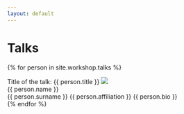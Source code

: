 ```yaml
---
layout: default
---
```


# Talks
{% for person in site.workshop.talks %}
<!-- <div class="speaker">
    <div class="details" >
    <h2 class="name">Dr. {{ person.name }} {{ person.surname }}<h2>
    <h2 class="affiliation">{{ person.affiliation }}<h2>
    <h3 class="title">"Analysis of Pancreatic Tumors by Synthesis"<h3>
        <div>
            <img src="{{ person.pic }}"/>
        </div>
        <div class="bio">
            <p>{{ person.bio }}</p>
        </div>
    </div>
</div>-->
<div class="speaker">
    <div class="cont">
        <span class="title">Title of the talk: {{ person.title }}</span>
        <img src="{{ person.pic }}"/>
        <div class="details">
            <span class="name">{{ person.name }}<br>{{ person.surname }}</span>
            <span class="affiliation">{{ person.affiliation }}</span>
            <!-- <span class="affiliation"><a href='{{ person.file_url }}'>{{ person.file_text }}</a></span>--> 
            <span class="bio">{{ person.bio }}</span>
        </div>
    </div>
</div>
{% endfor %}


